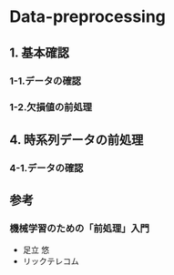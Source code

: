 # Data-preprocessing

## 1. 基本確認

### 1-1.データの確認

### 1-2.欠損値の前処理

## 4. 時系列データの前処理

### 4-1.データの確認

## 参考

### 機械学習のための「前処理」入門

- 足立 悠
- リックテレコム
